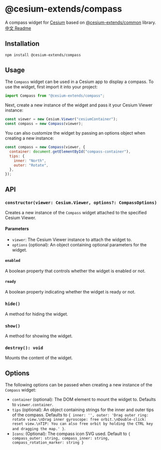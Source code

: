 # @cesium-extends/compass

A compass widget for [Cesium](https://cesium.com/) based on [@cesium-extends/common](https://www.npmjs.com/package/@cesium-extends/common) library.
[中文 Readme](./README_CN.md)

## Installation

```bash
npm install @cesium-extends/compass
```

## Usage

The `Compass` widget can be used in a Cesium app to display a compass. To use the widget, first import it into your project:

```javascript
import Compass from "@cesium-extends/compass";
```

Next, create a new instance of the widget and pass it your Cesium Viewer instance:

```javascript
const viewer = new Cesium.Viewer("cesiumContainer");
const compass = new Compass(viewer);
```

You can also customize the widget by passing an options object when creating a new instance:

```javascript
const compass = new Compass(viewer, {
  container: document.getElementById("compass-container"),
  tips: {
    inner: "North",
    outer: "Rotate",
  },
});
```

## API

### `constructor(viewer: Cesium.Viewer, options?: CompassOptions)`

Creates a new instance of the `Compass` widget attached to the specified Cesium Viewer.

#### Parameters

- `viewer`: The Cesium Viewer instance to attach the widget to.
- `options` (optional): An object containing optional parameters for the widget.

#### `enabled`

A boolean property that controls whether the widget is enabled or not.

#### `ready`

A boolean property indicating whether the widget is ready or not.

### `hide()`

A method for hiding the widget.

### `show()`

A method for showing the widget.

### `destroy(): void`

Mounts the content of the widget.

## Options

The following options can be passed when creating a new instance of the `Compass` widget:

- `container` (optional): The DOM element to mount the widget to. Defaults to `viewer.container`.
- `tips` (optional): An object containing strings for the inner and outer tips of the compass. Defaults to `{ inner: '', outer: 'Drag outer ring: rotate view.\nDrag inner gyroscope: free orbit.\nDouble-click: reset view.\nTIP: You can also free orbit by holding the CTRL key and dragging the map.' }`.
- `Icons`: (Optional): The compass icon SVG used. Default to `{ compass_outer: string, compass_inner: string, compass_rotation_marker: string }`
